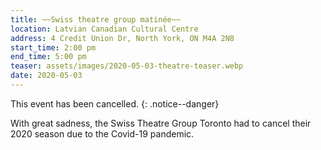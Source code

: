 ```yaml
---
title: ~~Swiss theatre group matinée~~
location: Latvian Canadian Cultural Centre
address: 4 Credit Union Dr, North York, ON M4A 2N8
start_time: 2:00 pm
end_time: 5:00 pm
teaser: assets/images/2020-05-03-theatre-teaser.webp
date: 2020-05-03
---
```


This event has been cancelled.
{: .notice--danger}

With great sadness, the Swiss Theatre Group Toronto had to cancel their 2020
season due to the Covid-19 pandemic.
